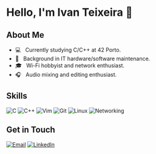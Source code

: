 # Hello, I'm Ivan Teixeira 👋

<h2>About Me</h2>

- :computer: &nbsp; Currently studying C/C++ at 42 Porto.
- 💼 &nbsp; Background in IT hardware/software maintenance.
- 🎓 &nbsp; Wi-Fi hobbyist and network enthusiast.
- 🎧 &nbsp; Audio mixing and editing enthusiast.

<h2>Skills</h2>

![C](https://img.shields.io/badge/-C-333333?style=flat&logo=c)
![C++](https://img.shields.io/badge/-C++-333333?style=flat&logo=c%2B%2B)
![Vim](https://img.shields.io/badge/-Vim-333333?style=flat&logo=vim&logoColor=019733)
![Git](https://img.shields.io/badge/-Git-333333?style=flat&logo=git)
![Linux](https://img.shields.io/badge/-Linux-333333?style=flat&logo=linux)
![Networking](https://img.shields.io/badge/-Networking-333333?style=flat&logo=cisco)

<h2>Get in Touch</h2>

[![Email](https://img.shields.io/badge/-Email-333333?style=flat&logo=gmail&logoColor=EA4335)](mailto:ivanrfteixeira@gmail.com)
[![LinkedIn](https://img.shields.io/badge/-LinkedIn-333333?style=flat&logo=linkedin&logoColor=0A66C2)](https://www.linkedin.com/in/ivanrfteixeira/)

